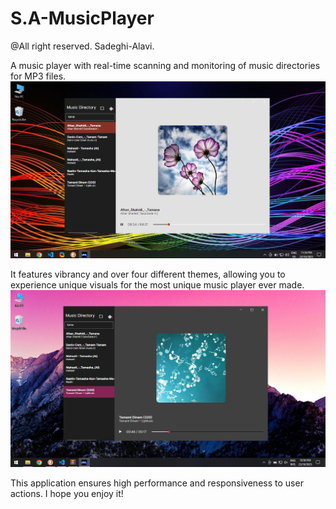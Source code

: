 # S.A-MusicPlayer

@All right reserved. Sadeghi-Alavi.

A music player with real-time scanning and monitoring of music directories for MP3 files. 
![Image 1](screenshot1.JPG)

It features vibrancy and over four different themes, allowing you to experience unique visuals for the most unique music player ever made.
![Image 2](screenshot2.JPG)

This application ensures high performance and responsiveness to user actions.
I hope you enjoy it!
